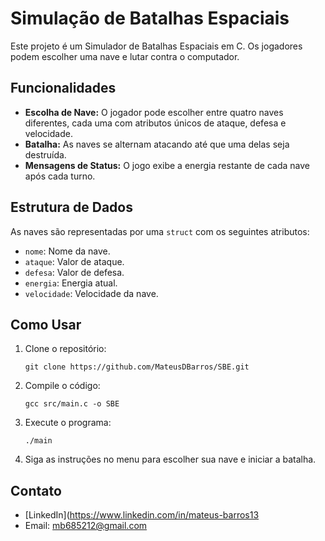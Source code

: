 # Simulação de Batalhas Espaciais

Este projeto é um Simulador de Batalhas Espaciais em C. Os jogadores podem escolher uma nave e lutar contra o computador.

## Funcionalidades

- **Escolha de Nave:** O jogador pode escolher entre quatro naves diferentes, cada uma com atributos únicos de ataque, defesa e velocidade.
- **Batalha:** As naves se alternam atacando até que uma delas seja destruída.
- **Mensagens de Status:** O jogo exibe a energia restante de cada nave após cada turno.

## Estrutura de Dados

As naves são representadas por uma `struct` com os seguintes atributos:
- `nome`: Nome da nave.
- `ataque`: Valor de ataque.
- `defesa`: Valor de defesa.
- `energia`: Energia atual.
- `velocidade`: Velocidade da nave.

## Como Usar

1. Clone o repositório:
    ```
    git clone https://github.com/MateusDBarros/SBE.git
    ```

2. Compile o código:
    ```
    gcc src/main.c -o SBE
    ```

3. Execute o programa:
    ```
    ./main
    ```

4. Siga as instruções no menu para escolher sua nave e iniciar a batalha.

## Contato

- [LinkedIn](https://www.linkedin.com/in/mateus-barros13
- Email: mb685212@gmail.com

